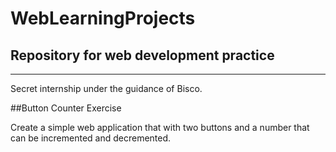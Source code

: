 # WebLearningProjects

## Repository for web development practice
***
Secret internship under the guidance of Bisco.

##Button Counter Exercise

Create a simple web application that with two buttons and a number that can be incremented and decremented.